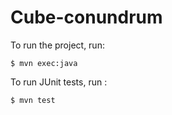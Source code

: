 # Cube-conundrum

To run the project, run:

```
$ mvn exec:java
```

To run JUnit tests, run :

```
$ mvn test
```

